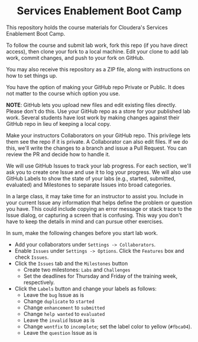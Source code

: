 # <center>Services Enablement Boot Camp

This repository holds the course materials for Cloudera's Services
Enablement Boot Camp.

To follow the course and submit lab work, fork this repo (if you
have direct access), then clone your fork to a local machine.  Edit
your clone to add lab work, commit changes, and push to your fork
on GitHub.

You may also receive this repository as a ZIP file, along with
instructions on how to set things up.

You have the option of making your GitHub repo Private or Public.
It does not matter to the course which option you use.

<strong>NOTE</strong>: GitHub lets you upload new files and edit
existing files directly.  Please don't do this. Use your GitHub
repo as a store for your published lab work. Several students have
lost work by making changes against  their GitHub repo in lieu of
keeping a local copy.

Make your instructors Collaborators on your GitHub repo. This
privilege lets them see the repo if it is private. A Collaborator
can also edit files. If we do this, we'll write the changes to
a branch and issue a Pull Request. You can review the PR and decide
how to handle it.

We will use GitHub Issues to track your lab progress. For each
section, we'll ask you to create one Issue and use it to log your
progress. We will also use GitHub Labels to show the state of your
labs (e.g., started, submitted, evaluated) and Milestones to separate
Issues into broad categories.

In a large class, it may take time for an instructor to assist you.
Include in your current Issue any information that helps define the
problem or question you have. This could include copying an error
message or stack trace to the Issue dialog, or capturing a screen
that is confusing. This way you don't have to keep the details in
mind and can pursue other exercises.

In sum, make the following changes before you start lab work.
* Add your collaborators under `Settings -> Collaborators`.
* Enable `Issues` under `Settings -> Options`. Click the `Features` box and check `Issues`.
* Click the `Issues` tab and the `Milestones` button
    * Create two milestones: `Labs` and `Challenges`
    * Set the deadlines for Thursday and Friday of the training week, respectively.
* Click the `Labels` button and change your labels as follows:
    * Leave the `bug` Issue as is
    * Change `duplicate` to `started`
    * Change `enhancement` to `submitted`
    * Change `help wanted` to `evaluated`
    * Leave the `invalid` Issue as is
    * Change `wontfix` to `incomplete`; set the label color to yellow (`#fbca04`).
    * Leave the `question` Issue as is
